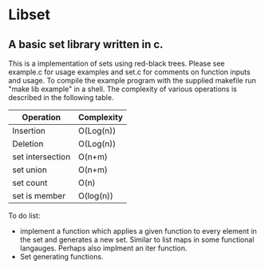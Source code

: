 # Libset
## A basic set library written in c.
This is a implementation of sets using red-black trees. Please see example.c for usage examples and set.c for comments on function inputs and usage. To compile the example program with the supplied makefile run "make lib example" in a shell. 
The complexity of various operations is described in the following table.

| Operation | Complexity|
| ----------|-----------|
|Insertion  | O(Log(n))  |
|Deletion 	|  O(Log(n))  |
|set intersection| O(n+m) |
|set union| O(n+m)  |
|set count | O(n)|   |
|set is member| O(log(n))  |

To do list:
* implement a function which applies a given function to every element in the set
and generates a new set. Similar to list maps in some functional langauges.
Perhaps also implment an iter function.
* Set generating functions. 
